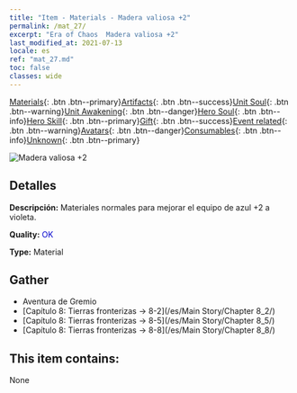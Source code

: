 ```yaml
---
title: "Item - Materials - Madera valiosa +2"
permalink: /mat_27/
excerpt: "Era of Chaos  Madera valiosa +2"
last_modified_at: 2021-07-13
locale: es
ref: "mat_27.md"
toc: false
classes: wide
---
```

 [Materials](/ItemsES/){: .btn .btn--primary}[Artifacts](/ItemsES/Artifacts/){: .btn .btn--success}[Unit Soul](/ItemsES/UnitSoul/){: .btn .btn--warning}[Unit Awakening](/ItemsES/UnitAwakening/){: .btn .btn--danger}[Hero Soul](/ItemsES/HeroSoul/){: .btn .btn--info}[Hero Skill](/ItemsES/HeroSkill/){: .btn .btn--primary}[Gift](/ItemsES/Gift/){: .btn .btn--success}[Event related](/ItemsES/Events/){: .btn .btn--warning}[Avatars](/ItemsES/Avatars/){: .btn .btn--danger}[Consumables](/ItemsES/Consumables/){: .btn .btn--info}[Unknown](/ItemsES/Unknown/){: .btn .btn--primary}

 ![Madera valiosa +2](/images/t/i_cailiao_mucai1.png)

## Detalles
 **Descripción:** Materiales normales para mejorar el equipo de azul +2 a violeta.

 **Quality:** <span style="color: #0000CD">OK</span>

 **Type:** Material

## Gather

*    Aventura de Gremio 
*    [Capítulo 8: Tierras fronterizas -> 8-2](/es/Main Story/Chapter 8_2/) 
*    [Capítulo 8: Tierras fronterizas -> 8-5](/es/Main Story/Chapter 8_5/) 
*    [Capítulo 8: Tierras fronterizas -> 8-8](/es/Main Story/Chapter 8_8/) 

## This item contains:

  None


